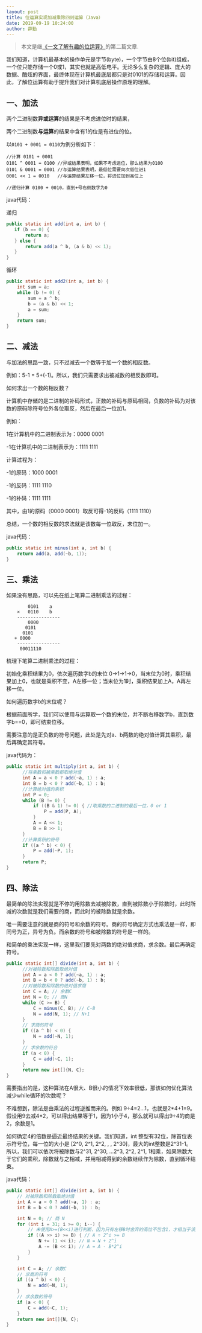 ```yaml
---
layout: post
title: 位运算实现加减乘除四则运算（Java）
date: 2019-09-19 10:24:00
author: 薛勤
---
```

> 本文是继[《一文了解有趣的位运算》](/)的第二篇文章.

我们知道，计算机最基本的操作单元是字节(byte)，一个字节由8个位(bit)组成，一个位只能存储一个0或1，其实也就是高低电平。无论多么复杂的逻辑、庞大的数据、酷炫的界面，最终体现在计算机最底层都只是对0101的存储和运算。因此，了解位运算有助于提升我们对计算机底层操作原理的理解。

## 一、加法

两个二进制数**异或运算**的结果是不考虑进位时的结果，

两个二进制数**与运算**的结果中含有1的位是有进位的位。

以`0101 + 0001 = 0110`为例分析如下：

```
//计算 0101 + 0001
0101 ^ 0001 = 0100 //异或结果表明，如果不考虑进位，那么结果为0100
0101 & 0001 = 0001 //与运算结果表明，最低位需要向次低位进1
0001 << 1 = 0010   //与运算结果左移一位，将进位加到高位上

//递归计算 0100 + 0010，直到+号右侧数字为0
```

java代码：

递归

```java
public static int add(int a, int b) {
   if (b == 0) {
       return a;
   } else {
       return add(a ^ b, (a & b) << 1);
   }
}

```

循环

```java
public static int add2(int a, int b) {
    int sum = a;
    while (b != 0) {
        sum = a ^ b;
        b = (a & b) << 1;
        a = sum;
    }
    return sum;
}

```

## 二、减法

与加法的思路一致，只不过减去一个数等于加一个数的相反数。

例如：5-1 = 5+(-1)。所以，我们只需要求出被减数的相反数即可。

如何求出一个数的相反数？

计算机中存储的是二进制的补码形式，正数的补码与原码相同，负数的补码为对该数的原码除符号位外各位取反，然后在最后一位加1。

例如：

1在计算机中的二进制表示为：0000 0001

-1在计算机中的二进制表示为：1111 1111

计算过程为：

-1的原码：1000 0001

-1的反码：1111 1110

-1的补码：1111 1111

其中，由1的原码（0000 0001）取反可得-1的反码（1111 1110）

总结，一个数的相反数的求法就是该数每一位取反，末位加一。

java代码：

```java
public static int minus(int a, int b) {
    return add(a, add(~b, 1));
}
```

## 三、乘法

如果没有思路，可以先在纸上笔算二进制乘法的过程：

```
        0101    a
    ×   0110    b
    ----------------
        0000    
       0101   
      0101      
   + 0000       
    ----------------
     00011110
```

梳理下笔算二进制乘法的过程：

初始化乘积结果为0，依次遍历数字b的末位 0→1→1→0，当末位为0时，乘积结果加上0，也就是乘积不变，A左移一位；当末位为1时，乘积结果加上A，A再左移一位。

如何遍历数字b的末位呢？

根据前面所学，我们可以使用与运算取一个数的末位，并不断右移数字b，直到数字b==0，即可结束位移。

需要注意的是正负数的符号问题，此处是先对a、b两数的绝对值计算其乘积，最后再确定其符号。

java代码为：

```java
public static int multiply(int a, int b) {
      //将乘数和被乘数都取绝对值
      int A = a < 0 ? add(~a, 1) : a;
      int B = b < 0 ? add(~b, 1) : b;
      //计算绝对值的乘积
      int P = 0;
      while (B != 0) {
          if ((B & 1) != 0) { //取乘数的二进制的最后一位，0 or 1
              P = add(P, A);
          }
          A = A << 1;
          B = B >> 1;
      }
      //计算乘积的符号
      if ((a ^ b) < 0) {
          P = add(~P, 1);
      }
      return P;
}
```

## 四、除法

最简单的除法实现就是不停的用除数去减被除数，直到被除数小于除数时，此时所减的次数就是我们需要的商，而此时的被除数就是余数。

唯一需要注意的就是商的符号和余数的符号。商的符号确定方式也乘法是一样，即同号为正，异号为负。而余数的符号和被除数的符号是一样的。

和简单的乘法实现一样，这里我们要先对两数的绝对值求商，求余数。最后再确定符号。

```java
public static int[] divide(int a, int b) {
      //对被除数和除数取绝对值
      int A = a < 0 ? add(~a, 1) : a;
      int B = b < 0 ? add(~b, 1) : b;
      //对被除数和除数的绝对值求商
      int C = A; // 余数C
      int N = 0; // 商N
      while (C >= B) {
          C = minus(C, B); // C-B
          N = add(N, 1); // N+1
      }
      // 求商的符号
      if ((a ^ b) < 0) {
          N = add(~N, 1);
      }
      // 求余数的符合
      if (a < 0) {
          C = add(~C, 1);
      }
      return new int[]{N, C};
}
```

需要指出的是，这种算法在A很大、B很小的情况下效率很低，那该如何优化算法减少while循环的次数呢？

不难想到，除法是由乘法的过程逆推而来的。例如 9÷4=2...1，也就是2*4+1=9。假设用9去减4\*2，可以得出结果等于1，因为1小于4，那么就可以得出9÷4的商是2，余数是1。

如何确定4的倍数是逼近最终结果的关键。我们知道，int 整型有32位，除首位表示符号位，每一位的大小是 [2^0, 2^1, 2^2, , , 2^30]，最大的int整数是2^31-1。所以，我们可以依次将被除数与2^31, 2^30, ...2^3, 2^2, 2^1, 1相乘，如果除数大于它们的乘积，除数就与之相减，并用相减得到的余数继续作为除数，直到循环结束。

java代码：

```java
public static int[] divide(int a, int b) {
    // 对被除数和除数取绝对值
    int A = a < 0 ? add(~a, 1) : a;
    int B = b < 0 ? add(~b, 1) : b;

    int N = 0; // 商 N
    for (int i = 31; i >= 0; i--) {
        // 未使用A>=(B<<i)进行判断，因为只有左移B时舍弃的高位不包含1，才相当于该数乘以2的i次方.
        if ((A >> i) >= B) { // A ÷ 2^i >= B
            N += (1 << i); // N = N + 2^i
            A -= (B << i); // A = A - B*2^i
        }
    }

    int C = A; // 余数C
    // 求商的符号
    if ((a ^ b) < 0) {
        N = add(~N, 1);
    }
    // 求余数的符号
    if (a < 0) {
        C = add(~C, 1);
    }
    return new int[]{N, C};
}
```


